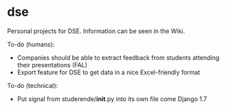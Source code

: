 dse
===

Personal projects for DSE. Information can be seen in the Wiki.

To-do (humans):
* Companies should be able to extract feedback from students attending their presentations (FAL)
* Export feature for DSE to get data in a nice Excel-friendly format

To-do (technical):
* Put signal from studerende/__init__.py into its own file come Django 1.7
